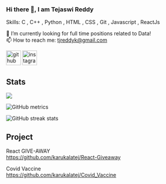 ### Hi there 👋, I am Tejaswi Reddy

Skills: C , C++ , Python  , HTML , CSS , Git , Javascript , ReactJs

🔭 I’m currently looking for full time positions related to Data! \
📫 How to reach me: tjreddyk@gmail.com

[<img src='https://cdn.jsdelivr.net/npm/simple-icons@3.0.1/icons/github.svg' alt='github' height='40'>](https://github.com/karukalatej )  [<img src='https://cdn.jsdelivr.net/npm/simple-icons@3.0.1/icons/instagram.svg' alt='instagram' height='40'>](https://www.instagram.com/@annonnymmouusse/)

## Stats

 <p align-="center"> <img src="https://github-readme-stats.vercel.app/api?username=karukalatej&show_icons=true&theme=merko" />

![GitHub metrics](https://metrics.lecoq.io/karukalatej)  

![GitHub streak stats](https://github-readme-streak-stats.herokuapp.com/?user=karukalatej)  

## Project
React GIVE-AWAY \
 https://github.com/karukalatej/React-Giveaway
  
Covid Vaccine \
 https://github.com/karukalatej/Covid_Vaccine
  
